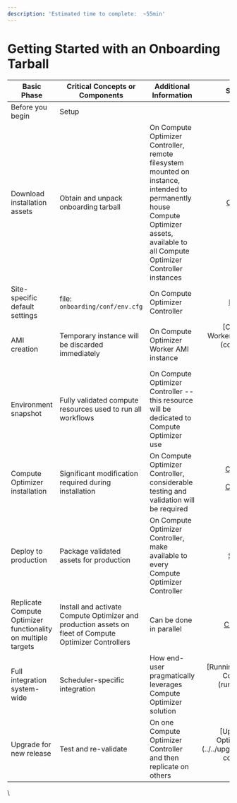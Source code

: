 ```yaml
---
description: 'Estimated time to complete:  ~55min'
---
```


# Getting Started with an Onboarding Tarball

| Basic Phase                                        | Critical Concepts or Components                                                  | Additional Information                                                                                                                                 |                                                                                                    Steps in this guide |
| -------------------------------------------------- | -------------------------------------------------------------------------------- | ------------------------------------------------------------------------------------------------------------------------------------------------------ | ---------------------------------------------------------------------------------------------------------------------: |
| Before you begin                                   | Setup                                                                            |                                                                                                                                                        |                                                                                      [Prerequisites](prerequisites.md) |
| Download installation assets                       | Obtain and unpack onboarding tarball                                             | On Compute Optimizer Controller, remote filesystem mounted on instance, intended to permanently house Compute Optimizer assets, available to all Compute Optimizer Controller instances |                                                                              [Onboarding Assets](onboarding-assets.md) |
| Site-specific default settings                     | file: `onboarding/conf/env.cfg`                                                  | On Compute Optimizer Controller                                                                                                                                   |                                                                              [Pre-Configuration](pre-configuration.md) |
| AMI creation                                       | Temporary instance will be discarded immediately                                 | On Compute Optimizer Worker AMI instance                                                                                                                          |                                                      [Compute Optimizer Worker AMI Preparation](compute optimizer-worker-ami-preparation.md) |
| Environment snapshot                               | Fully validated compute resources used to run all workflows                      | On Compute Optimizer Controller -- this resource will be dedicated to Compute Optimizer use                                                                                  |                                                                                [Containerization](containerization.md) |
| Compute Optimizer installation                                | Significant modification required during installation                            | On Compute Optimizer Controller, considerable testing and validation will be required                                                                             | <p><a href="compute optimizer-integration.md">Compute Optimizer Integration </a><br><a href="compute optimizer-validation.md">Compute Optimizer Validation</a></p> |
| Deploy to production                               | Package validated assets for production                                          | On Compute Optimizer Controller, make available to every Compute Optimizer Controller                                                                                        |                                                                              [Script Deployment](script-deployment.md) |
| Replicate Compute Optimizer functionality on multiple targets | Install and activate Compute Optimizer and production assets on fleet of Compute Optimizer Controllers | Can be done in parallel                                                                                                                                |                                                                            [Cluster Deployment](cluster-deployment.md) |
| Full integration system-wide                       | Scheduler-specific integration                                                   | How end-user pragmatically leverages Compute Optimizer solution                                                                                                   |                                                      [Running Workloads with Compute Optimizer](running-workloads-with-compute optimizer.md) |
| Upgrade for new release                            | Test and re-validate                                                             | On one Compute Optimizer Controller and then replicate on others                                                                                                  |                                           [Upgrading Compute Optimizer Controllers](../../upgrades/upgrading-compute optimizer-controllers/) |

\
